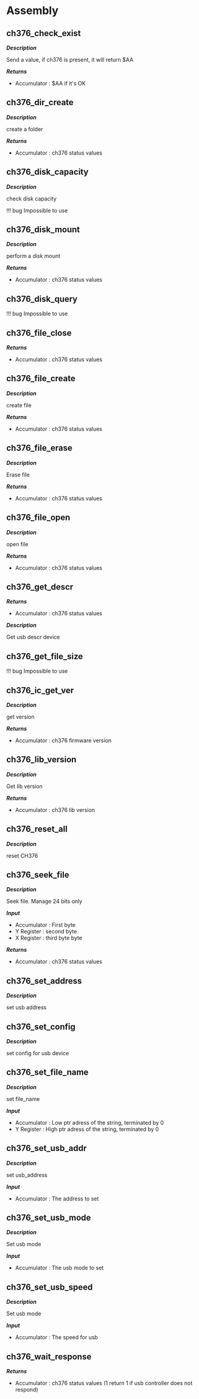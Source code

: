# Assembly

## ch376_check_exist

***Description***

Send a value, if ch376 is present, it will return $AA


***Returns***

* Accumulator : $AA if it's OK



## ch376_dir_create

***Description***

create a folder


***Returns***

* Accumulator : ch376 status values



## ch376_disk_capacity

***Description***

check disk capacity

!!! bug Impossible to use


## ch376_disk_mount

***Description***

perform a disk mount


***Returns***

* Accumulator : ch376 status values



## ch376_disk_query

!!! bug Impossible to use


## ch376_file_close


***Returns***

* Accumulator : ch376 status values



## ch376_file_create

***Description***

create file


***Returns***

* Accumulator : ch376 status values



## ch376_file_erase

***Description***

Erase file


***Returns***

* Accumulator : ch376 status values



## ch376_file_open

***Description***

open file


***Returns***

* Accumulator : ch376 status values



## ch376_get_descr


***Returns***

* Accumulator : ch376 status values

***Description***

Get usb descr device



## ch376_get_file_size

!!! bug Impossible to use


## ch376_ic_get_ver

***Description***

get version


***Returns***

* Accumulator : ch376 firmware version



## ch376_lib_version

***Description***

Get lib version


***Returns***

* Accumulator : ch376 lib version



## ch376_reset_all

***Description***

reset CH376



## ch376_seek_file

***Description***

Seek file. Manage 24 bits only

***Input***

* Accumulator : First byte
* Y Register : second byte
* X Register : third byte byte

***Returns***

* Accumulator : ch376 status values



## ch376_set_address

***Description***

set usb address



## ch376_set_config

***Description***

set config for usb device



## ch376_set_file_name

***Description***

set file_name

***Input***

* Accumulator : Low ptr adress of the string, terminated by 0
* Y Register : High ptr adress of the string, terminated by 0


## ch376_set_usb_addr

***Description***

set usb_address

***Input***

* Accumulator : The address to set


## ch376_set_usb_mode

***Description***

Set usb mode

***Input***

* Accumulator : The usb mode to set


## ch376_set_usb_speed

***Description***

Set usb mode

***Input***

* Accumulator : The speed for usb


## ch376_wait_response


***Returns***

* Accumulator : ch376 status values (1 return 1 if usb controller does not respond)



